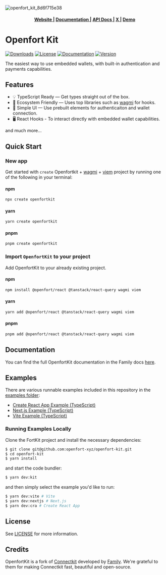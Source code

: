 ![openfort_kit_8d6f715e38](https://github.com/user-attachments/assets/e652c9d8-c2ff-4f13-b046-405338fdea01)

<div align="center">
  <h4>
    <a href="https://www.openfort.io/">
      Website
    </a>
    <span> | </span>
    <a href="https://www.openfort.io/docs/products/embedded-wallet/react/kit">
      Documentation
    </a>
    <span> | </span>
    <a href="https://www.openfort.io/docs/reference/api/authentication">
      API Docs
    </a>
    <span> | </span>
    <a href="https://x.com/openfort_hq">
      X
    </a>
        <span> | </span>
    <a href="https://create-next-app.openfort.xyz/">
      Demo
    </a>
  </h4>
</div>


# Openfort Kit

[![Downloads](https://img.shields.io/npm/dm/@openfort/react.svg)](https://www.npmjs.com/package/@openfort/react)
[![License](https://img.shields.io/badge/license-MIT-green.svg)](LICENSE)
[![Documentation](https://img.shields.io/badge/docs-openfort.io-blue)](https://www.openfort.io/docs/products/embedded-wallet/react/kit)
[![Version](https://img.shields.io/npm/v/@openfort/react.svg)](https://www.npmjs.org/package/@openfort/react)


The easiest way to use embedded wallets, with built-in authentication and payments capabilities.

## Features

- 💡 TypeScript Ready — Get types straight out of the box.
- 🌱 Ecosystem Friendly — Uses top libraries such as [wagmi](https://github.com/wagmi-dev/wagmi) for hooks.
- 🎨 Simple UI — Use prebuilt elements for authenticaiton and wallet connection.
- 🖥️ React Hooks - To interact directly with embedded wallet capabilities.

and much more...

## Quick Start

### New app

Get started with `create` Openfortkit + [wagmi](https://wagmi.sh/) + [viem](https://viem.sh) project by running one of the following in your terminal:

#### npm

```sh
npx create openfortkit
```

#### yarn

```sh
yarn create openfortkit
```

#### pnpm

```sh
pnpm create openfortkit
```

### Import `OpenfortKit` to your project

Add OpenfortKit to your already existing project.

#### npm

```sh
npm install @openfort/react @tanstack/react-query wagmi viem
```

#### yarn

```sh
yarn add @openfort/react @tanstack/react-query wagmi viem
```

#### pnpm

```sh
pnpm add @openfort/react @tanstack/react-query wagmi viem
```

## Documentation

You can find the full OpenfortKit documentation in the Family docs [here]().

## Examples

There are various runnable examples included in this repository in the [examples folder](https://github.com/openfort-xyz/openfort-kit/tree/main/examples):

- [Create React App Example (TypeScript)](https://github.com/openfort-xyz/openfort-kit/tree/main/examples/cra)
- [Next.js Example (TypeScript)](https://github.com/openfort-xyz/openfort-kit/tree/main/examples/nextjs)
- [Vite Example (TypeScript)](https://github.com/openfort-xyz/openfort-kit/tree/main/examples/vite)

### Running Examples Locally

Clone the FortKit project and install the necessary dependencies:

```sh
$ git clone git@github.com:openfort-xyz/openfort-kit.git
$ cd openfort-kit
$ yarn install
```

and start the code bundler:

```sh
$ yarn dev:kit
```

and then simply select the example you'd like to run:

```sh
$ yarn dev:vite # Vite
$ yarn dev:nextjs # Next.js
$ yarn dev:cra # Create React App
```

## License

See [LICENSE](https://github.com/openfort-xyz/openfort-kit/blob/main/LICENSE) for more information.

## Credits

OpenfortKit is a fork of [Connectkit](https://github.com/openfort-xyz/openfort-kit) developed by [Family](https://family.co). We're grateful to them for making Connectkit fast, beautiful and open-source.
